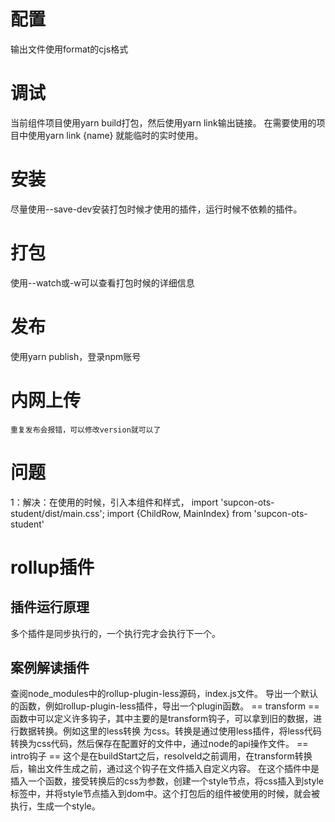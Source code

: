 # 配置
输出文件使用format的cjs格式

# 调试
当前组件项目使用yarn build打包，然后使用yarn link输出链接。
在需要使用的项目中使用yarn link {name}  就能临时的实时使用。
# 安装
尽量使用--save-dev安装打包时候才使用的插件，运行时候不依赖的插件。
# 打包
使用--watch或-w可以查看打包时候的详细信息
# 发布
使用yarn publish，登录npm账号
# 内网上传
    重复发布会报错，可以修改version就可以了
# 问题
1：解决：在使用的时候，引入本组件和样式，
import 'supcon-ots-student/dist/main.css';
import {ChildRow, MainIndex} from 'supcon-ots-student'

# rollup插件
## 插件运行原理
多个插件是同步执行的，一个执行完才会执行下一个。
## 案例解读插件
查阅node_modules中的rollup-plugin-less源码，index.js文件。
导出一个默认的函数，例如rollup-plugin-less插件，导出一个plugin函数。
== transform ==
函数中可以定义许多钩子，其中主要的是transform钩子，可以拿到旧的数据，进行数据转换。例如这里的less转换
为css。转换是通过使用less插件，将less代码转换为css代码，然后保存在配置好的文件中，通过node的api操作文件。
== intro钩子 ==
这个是在buildStart之后，resolveId之前调用，在transform转换后，输出文件生成之前，通过这个钩子在文件插入自定义内容。
在这个插件中是插入一个函数，接受转换后的css为参数，创建一个style节点，将css插入到style标签中，并将style节点插入到dom中。这个打包后的组件被使用的时候，就会被执行，生成一个style。
